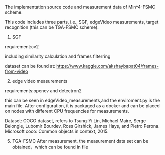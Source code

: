 The implementation source code and measurement data of Min^4-FSMC scheme.

This code includes three parts, i.e., SGF, edgeVideo measurements, target recognition (this can be TGA-FSMC scheme).

1. SGF

  requirement:cv2 
  
  including similarity calculation and frames filterring
  
  dataset can be found at: https://www.kaggle.com/akshaybapat04/frames-from-video
  
2. edge video measurements

  requirements:opencv and detectron2
  
  this can be seen in edgeVideo_measurements,and the enviroment.py is the main file. 
  After configuration, it is packaged as a docker and can be placed on nodes with different CPU frequencies for measurements.

  Dataset: COCO dataset, refers to Tsung-Yi Lin, Michael Maire, Serge Belongie, Lubomir Bourdev, Ross Girshick, James Hays, and Pietro Perona. Microsoft coco: Common objects in context, 2015.

5. TGA-FSMC
After measurement, the measurement data set can be obtained，which can be found in file

